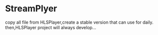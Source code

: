 # StreamPlyer
copy all file from HLSPlayer,create a stable version that can use for daily.
then,HLSPlayer project will always develop... 
